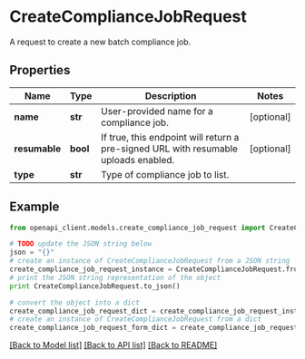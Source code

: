# CreateComplianceJobRequest

A request to create a new batch compliance job.

## Properties
Name | Type | Description | Notes
------------ | ------------- | ------------- | -------------
**name** | **str** | User-provided name for a compliance job. | [optional] 
**resumable** | **bool** | If true, this endpoint will return a pre-signed URL with resumable uploads enabled. | [optional] 
**type** | **str** | Type of compliance job to list. | 

## Example

```python
from openapi_client.models.create_compliance_job_request import CreateComplianceJobRequest

# TODO update the JSON string below
json = "{}"
# create an instance of CreateComplianceJobRequest from a JSON string
create_compliance_job_request_instance = CreateComplianceJobRequest.from_json(json)
# print the JSON string representation of the object
print CreateComplianceJobRequest.to_json()

# convert the object into a dict
create_compliance_job_request_dict = create_compliance_job_request_instance.to_dict()
# create an instance of CreateComplianceJobRequest from a dict
create_compliance_job_request_form_dict = create_compliance_job_request.from_dict(create_compliance_job_request_dict)
```
[[Back to Model list]](../README.md#documentation-for-models) [[Back to API list]](../README.md#documentation-for-api-endpoints) [[Back to README]](../README.md)


